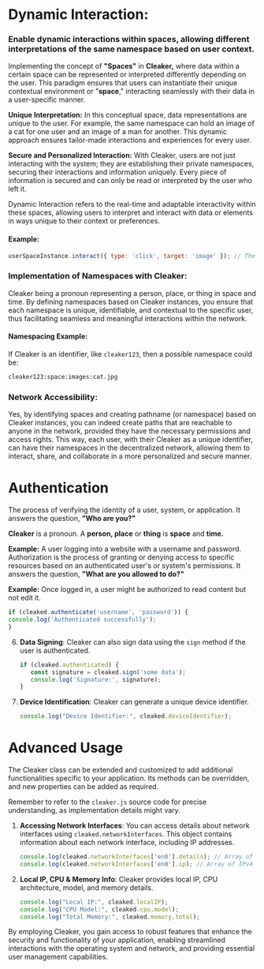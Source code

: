 # Dynamic Interaction:

### Enable dynamic interactions within spaces, allowing different interpretations of the same namespace based on user context.

Implementing the concept of **"Spaces"** in **Cleaker,** where data within a certain space can be represented or interpreted differently depending on the user. This paradigm ensures that users can instantiate their unique contextual environment or "**space**," interacting seamlessly with their data in a user-specific manner. 

**Unique Interpretation:** In this conceptual space, data representations are unique to the user. For example, the same namespace can hold an image of a cat for one user and an image of a man for another. This dynamic approach ensures tailor-made interactions and experiences for every user.

**Secure and Personalized Interaction:** With Cleaker, users are not just interacting with the system; they are establishing their private namespaces, securing their interactions and information uniquely. Every piece of information is secured and can only be read or interpreted by the user who left it.

Dynamic Interaction refers to the real-time and adaptable interactivity within these spaces, allowing users to interpret and interact with data or elements in ways unique to their context or preferences.

#### Example:

```javascript
userSpaceInstance.interact({ type: 'click', target: 'image' }); // The interaction will be handled differently based on user’s space and preferences.
```

### Implementation of Namespaces with Cleaker:

Cleaker being a pronoun representing a person, place, or thing in space and time. By defining namespaces based on Cleaker instances, you ensure that each namespace is unique, identifiable, and contextual to the specific user, thus facilitating seamless and meaningful interactions within the network.

#### Namespacing Example:

If Cleaker is an identifier, like `cleaker123`, then a possible namespace could be:

```sh
cleaker123:space:images:cat.jpg
```

### Network Accessibility:

Yes, by identifying spaces and creating pathname (or namespace) based on Cleaker instances, you can indeed create paths that are reachable to anyone in the network, provided they have the necessary permissions and access rights. This way, each user, with their Cleaker as a unique identifier, can have their namespaces in the decentralized network, allowing them to interact, share, and collaborate in a more personalized and secure manner.

# Authentication

The process of verifying the identity of a user, system, or application. It answers the question, **"Who are you?"**

**Cleaker** is a pronoun. A **person, place** or **thing** is **space** and **time.**

**Example:** A user logging into a website with a username and password.
Authorization is the process of granting or denying access to specific resources based on an authenticated user's or system's permissions. It answers the question, **"What are you allowed to do?"**

**Example:** Once logged in, a user might be authorized to read content but not edit it.

   ```js
if (cleaked.authenticate('username', 'password')) {
   console.log('Authenticated successfully');
}
   ```

6. **Data Signing**: Cleaker can also sign data using the `sign` method if the user is authenticated.

   ```js
   if (cleaked.authenticated) {
      const signature = cleaked.sign('some data');
      console.log('Signature:', signature);
   }
   ```

7. **Device Identification**: Cleaker can generate a unique device identifier.

   ```js
   console.log("Device Identifier:", cleaked.deviceIdentifier);
   ```

# Advanced Usage

The Cleaker class can be extended and customized to add additional functionalities specific to your application. Its methods can be overridden, and new properties can be added as required.

Remember to refer to the `cleaker.js` source code for precise understanding, as implementation details might vary.

1. **Accessing Network Interfaces**: You can access details about network interfaces using `cleaked.networkInterfaces`. This object contains information about each network interface, including IP addresses.

   ```js
   console.log(cleaked.networkInterfaces['en0'].details); // Array of network interface details
   console.log(cleaked.networkInterfaces['en0'].ip); // Array of IPv4 addresses
   ```

2. **Local IP, CPU & Memory Info**: Cleaker provides local IP, CPU architecture, model, and memory details.

   ```js
   console.log("Local IP:", cleaked.localIP);
   console.log("CPU Model:", cleaked.cpu.model);
   console.log("Total Memory:", cleaked.memory.total);
   ```

By employing Cleaker, you gain access to robust features that enhance the security and functionality of your application, enabling streamlined interactions with the operating system and network, and providing essential user management capabilities.